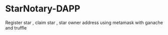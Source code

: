 # StarNotary-DAPP

Register star , claim star , star owner address using metamask with ganache and truffle 
